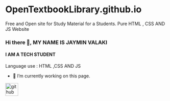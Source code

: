 # OpenTextbookLibrary.github.io
Free and Open site for Study Material for a Students.
Pure HTML , CSS AND JS Website

### Hi there 👋, MY NAME IS JAYMIN VALAKI
#### I AM A TECH STUDENT


Language use : HTML ,CSS AND JS

- 🔭 I’m currently working on this page. 


[<img src='https://cdn.jsdelivr.net/npm/simple-icons@3.0.1/icons/github.svg' alt='github' height='40'>](https://github.com/JAY1820/JAVA-PROGRAMMING)  


